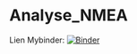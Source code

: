 # Analyse_NMEA

Lien Mybinder:
[![Binder](https://mybinder.org/badge_logo.svg)](https://mybinder.org/v2/gh/dfialaire/Analyse_NMEA/HEAD)
